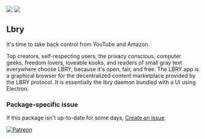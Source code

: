 [![](https://img.shields.io/chocolatey/v/lbry?color=green&label=lbry)](https://chocolatey.org/packages/lbry) [![](https://img.shields.io/chocolatey/dt/lbry)](https://chocolatey.org/packages/lbry)

## Lbry
It's time to take back control from YouTube and Amazon.

Top creators, self-respecting users, the privacy conscious, computer geeks, freedom 
lovers, loveable kooks, and readers of small gray text everywhere choose LBRY, because 
it's open, fair, and free.
The LBRY app is a graphical browser for the decentralized content marketplace provided 
by the LBRY protocol. It is essentially the lbry daemon bundled with a UI using Electron.

### Package-specific issue
If this package isn't up-to-date for some days, [Create an issue](https://github.com/tunisiano187/Chocolatey-packages/issues/new/choose)

[![Patreon](https://cdn.jsdelivr.net/gh/tunisiano187/Chocolatey-packages@d15c4e19c709e7148588d4523ffc6dd3cd3c7e5e/icons/patreon.png)](https://www.patreon.com/bePatron?u=39585820)
